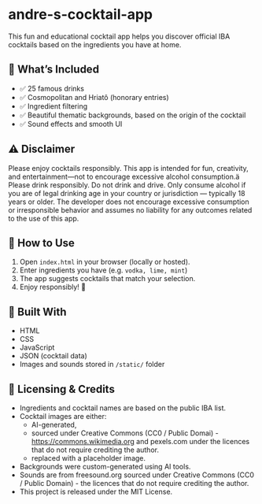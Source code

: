 # andre-s-cocktail-app

This fun and educational cocktail app helps you discover official IBA cocktails based on the ingredients you have at home.

## 🍹 What’s Included
- ✅ 25 famous drinks
- ✅ Cosmopolitan and Hriatô (honorary entries)
- ✅ Ingredient filtering
- ✅ Beautiful thematic backgrounds, based on the origin of the cocktail
- ✅ Sound effects and smooth UI

## ⚠️ Disclaimer
Please enjoy cocktails responsibly. This app is intended for fun, creativity, and entertainment—not to encourage excessive alcohol consumption.ä
Please drink responsibly. Do not drink and drive.
Only consume alcohol if you are of legal drinking age in your country or jurisdiction — typically 18 years or older.
The developer does not encourage excessive consumption or irresponsible behavior and assumes no liability for any outcomes related to the use of this app.


## 🚀 How to Use

1. Open `index.html` in your browser (locally or hosted).
2. Enter ingredients you have (e.g. `vodka, lime, mint`)
3. The app suggests cocktails that match your selection.
4. Enjoy responsibly! 🍹

## 🧱 Built With
- HTML
- CSS
- JavaScript
- JSON (cocktail data)
- Images and sounds stored in `/static/` folder



## 📄 Licensing & Credits
- Ingredients and cocktail names are based on the public IBA list.
- Cocktail images are either:
  - AI-generated,
  - sourced under Creative Commons (CC0 / Public Domai) - https://commons.wikimedia.org and pexels.com under the licences that do not require crediting the author.
  - replaced with a placeholder image.
- Backgrounds were custom-generated using AI tools.
- Sounds are from freesound.org sourced under Creative Commons (CC0 / Public Domain) - the licences that do not require crediting the author.
- This project is released under the MIT License.

